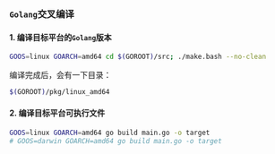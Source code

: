 ### `Golang`交叉编译

#### 1. 编译目标平台的`Golang`版本
```Bash
GOOS=linux GOARCH=amd64 cd $(GOROOT)/src; ./make.bash --no-clean
```
编译完成后，会有一下目录：
```Bash
$(GOROOT)/pkg/linux_amd64
```


#### 2. 编译目标平台可执行文件
```Bash
GOOS=linux GOARCH=amd64 go build main.go -o target
# GOOS=darwin GOARCH=amd64 go build main.go -o target
```
